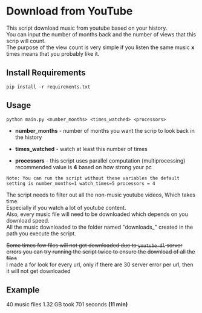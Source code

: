 # Download from YouTube
This script download music from youtube based on your history.\
You can input the number of months back and the number of views that this scrip will count.\
The purpose of the view count is very simple if you listen the same music **x** times means that you probably like it.

## Install Requirements
```
pip install -r requirements.txt
```

## Usage

```
python main.py <number_months> <times_watched> <processors>
```

* **number_months** - number of months you want the scrip to look back in the history

* **times_watched** - watch at least this number of times

* **processors** - this script uses parallel computation (multiprocessing) recommended value is **4** based on how strong your pc

`Note: You can run the script without these variables the default setting is number_months=1 watch_times=5 processors = 4`

The script needs to filter out all the non-music youtube videos, Which takes time.\
Especially if you watch a lot of youtube content. \
Also, every music file will need to be downloaded which depends on you download speed.\
All the music downloaded to the folder named "downloads_" created in the path you execute the script.

~~Some times few files will not get downloaded due to `youtube-dl` server errors you can try running the script twice to ensure the download of all the files~~\
I made a for look for every url, only if there are 30 server error per url, then it will not get downloaded
## Example

40 music files 1.32 GB took 701 seconds **(11 min)**
